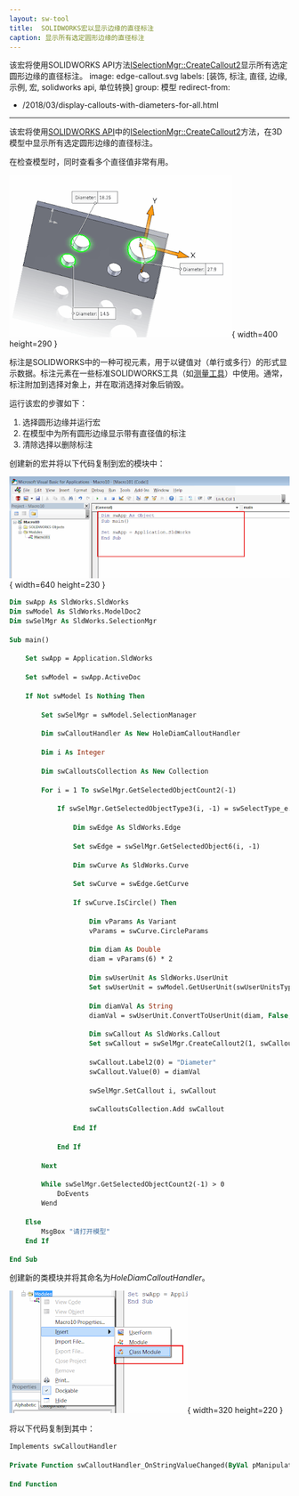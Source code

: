 ```yaml
---
layout: sw-tool
title:  SOLIDWORKS宏以显示边缘的直径标注
caption: 显示所有选定圆形边缘的直径标注
---
```

 该宏将使用SOLIDWORKS API方法[ISelectionMgr::CreateCallout2](https://help.solidworks.com/2018/english/api/sldworksapi/solidworks.interop.sldworks~solidworks.interop.sldworks.iselectionmgr~createcallout2.html)显示所有选定圆形边缘的直径标注。
image: edge-callout.svg
labels: [装饰, 标注, 直径, 边缘, 示例, 宏, solidworks api, 单位转换]
group: 模型
redirect-from:
  - /2018/03/display-callouts-with-diameters-for-all.html
---
该宏将使用[SOLIDWORKS API](https://help.solidworks.com/2018/english/api/sldworksapi/solidworks.interop.sldworks~solidworks.interop.sldworks.iselectionmgr~createcallout2.html)中的[ISelectionMgr::CreateCallout2](https://help.solidworks.com/2018/english/api/sldworksapi/solidworks.interop.sldworks~solidworks.interop.sldworks.iselectionmgr~createcallout2.html)方法，在3D模型中显示所有选定圆形边缘的直径标注。

在检查模型时，同时查看多个直径值非常有用。

![在选定孔中显示的直径标注](hole-diams.png){ width=400 height=290 }

标注是SOLIDWORKS中的一种可视元素，用于以键值对（单行或多行）的形式显示数据。标注元素在一些标准SOLIDWORKS工具（如[测量工具](https://help.solidworks.com/2017/english/solidworks/sldworks/t_using_the_measure_tool.htm)）中使用。通常，标注附加到选择对象上，并在取消选择对象后销毁。

运行该宏的步骤如下：

1. 选择圆形边缘并运行宏
2. 在模型中为所有圆形边缘显示带有直径值的标注
3. 清除选择以删除标注

创建新的宏并将以下代码复制到宏的模块中：

![VBA编辑器中的宏模块](macro-module.png){ width=640 height=230 }

~~~ vb
Dim swApp As SldWorks.SldWorks
Dim swModel As SldWorks.ModelDoc2
Dim swSelMgr As SldWorks.SelectionMgr

Sub main()

    Set swApp = Application.SldWorks
    
    Set swModel = swApp.ActiveDoc
    
    If Not swModel Is Nothing Then
    
        Set swSelMgr = swModel.SelectionManager
        
        Dim swCalloutHandler As New HoleDiamCalloutHandler
        
        Dim i As Integer
        
        Dim swCalloutsCollection As New Collection
        
        For i = 1 To swSelMgr.GetSelectedObjectCount2(-1)
        
            If swSelMgr.GetSelectedObjectType3(i, -1) = swSelectType_e.swSelEDGES Then
            
                Dim swEdge As SldWorks.Edge
                
                Set swEdge = swSelMgr.GetSelectedObject6(i, -1)
                
                Dim swCurve As SldWorks.Curve
                
                Set swCurve = swEdge.GetCurve
                
                If swCurve.IsCircle() Then
                
                    Dim vParams As Variant
                    vParams = swCurve.CircleParams
                    
                    Dim diam As Double
                    diam = vParams(6) * 2
                    
                    Dim swUserUnit As SldWorks.UserUnit
                    Set swUserUnit = swModel.GetUserUnit(swUserUnitsType_e.swLengthUnit)
                    
                    Dim diamVal As String
                    diamVal = swUserUnit.ConvertToUserUnit(diam, False, False)
                    
                    Dim swCallout As SldWorks.Callout
                    Set swCallout = swSelMgr.CreateCallout2(1, swCalloutHandler)
                    
                    swCallout.Label2(0) = "Diameter"
                    swCallout.Value(0) = diamVal
                    
                    swSelMgr.SetCallout i, swCallout
                    
                    swCalloutsCollection.Add swCallout
                
                End If
                
            End If
            
        Next
        
        While swSelMgr.GetSelectedObjectCount2(-1) > 0
            DoEvents
        Wend
    
    Else
        MsgBox "请打开模型"
    End If
    
End Sub
~~~



创建新的类模块并将其命名为*HoleDiamCalloutHandler*。

![向VBA宏中添加类模块](insert-class-module.png){ width=320 height=220 }

将以下代码复制到其中：

~~~ vb
Implements swCalloutHandler

Private Function swCalloutHandler_OnStringValueChanged(ByVal pManipulator As Object, ByVal RowID As Long, ByVal Text As String) As Boolean

End Function

~~~